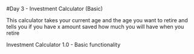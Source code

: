 #Day 3 - Investment Calculator (Basic)

This calculator takes your current age and the age you want to retire and tells you if you have  x amount saved how much you will have when you retire

Investment Calculator 1.0 - Basic functionality
